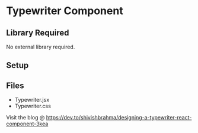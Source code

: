 # Typewriter Component

## Library Required

No external library required.

## Setup

## Files

- Typewriter.jsx
- Typewriter.css

Visit the blog @ <https://dev.to/shivishbrahma/designing-a-typewriter-react-component-3kea>